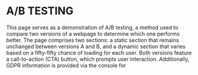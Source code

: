 # A/B TESTING
		

This page serves as a demonstration of A/B testing, a method used to compare two
versions of a webpage to determine which one performs better. The page comprises two
sections: a static section that remains unchanged between versions A and B, and a
dynamic section that varies based on a fifty-fifty chance of loading for
each user. Both versions feature a call-to-action (CTA) button, which prompts user
interaction. Additionally, GDPR information is provided via the console for

